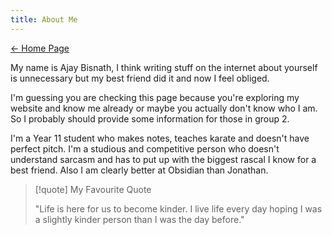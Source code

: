 ```yaml
---
title: About Me
---
```


[← Home Page](https://baju-s.toomwn.xyz)

My name is Ajay Bisnath, I think writing stuff on the internet about yourself is unnecessary but my best friend did it and now I feel obliged.

I'm guessing you are checking this page because you're exploring my website and know me already or maybe you actually don't know who I am. So I probably should provide some information for those in group 2.

I'm a Year 11 student who makes notes, teaches karate and doesn't have perfect pitch. I'm a studious and competitive person who doesn't understand sarcasm and has to put up with the biggest rascal I know for a best friend. Also I am clearly better at Obsidian than Jonathan.

>[!quote] My Favourite Quote
>
>"Life is here for us to become kinder. I live life every day hoping I was a slightly kinder person than I was the day before."